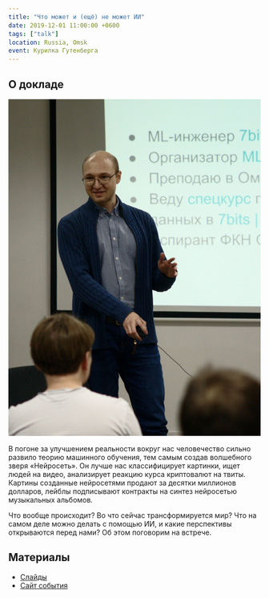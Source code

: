 ```yaml
---
title: "Что может и (ещё) не может ИИ"
date: 2019-12-01 11:00:00 +0600
tags: ["talk"]
location: Russia, Omsk
event: Курилка Гутенберга
---
```


## О докладе

![Фото](/assets/2019-12-01-what-ai-can/image.jpeg)

В погоне за улучшением реальности вокруг нас человечество сильно развило теорию машинного обучения, тем самым создав волшебного зверя «Нейросеть». Он лучше нас классифицирует картинки, ищет людей на видео, анализирует реакцию курса криптовалют на твиты. Картины созданные нейросетями продают за десятки миллионов долларов, лейблы подписывают контракты на синтез нейросетью музыкальных альбомов.

Что вообще происходит? Во что сейчас трансформируется мир? Что на самом деле можно делать с помощью ИИ, и какие перспективы открываются перед нами? Об этом поговорим на встрече.

## Материалы

- [Слайды](https://docs.google.com/presentation/d/e/2PACX-1vTSaAu-e02R-7GLceYcAIuvJ-hHZzY6Fcg3wLjbyXqfLcWm60D6DIOKbRwK8kOpvoj4D9pmpzxSfK_m/pub)
- [Сайт события](https://vk.com/wall-91352124_622)
